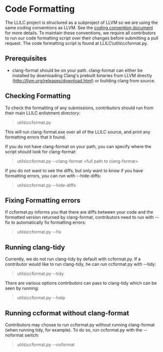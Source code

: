 # Code Formatting

The LLILC project is structured as a subproject of LLVM so we are using the
same coding conventions as LLVM. See the [coding convention document](llilc-Coding-Conventions-and-Commenting-Style.md)
for more details.  To maintain these conventions, we require all contributors
to run our code formatting script over their changes before submitting a pull
request. The code formatting script is found at LLILC\utils\ccformat.py.

## Prerequisites

* clang-format should be on your path. clang-format can either be installed
  by downloading Clang's prebuilt binaries from LLVM directly (http://llvm.org/releases/download.html)
  or building clang from source.

## Checking Formatting

To check the formatting of any submissions, contributors should run from
their main LLILC enlistment directory:

> utils\ccformat.py

This will run clang-format.exe over all of the LLILC source, and print any
formatting errors that it found.

If you do not have clang-format on your path, you can specify where the
script should look for clang-format:

> utils\ccformat.py --clang-format \<full path to clang-format\>

If you do not want to see the diffs, but only want to know if you have
formatting errors, you can run with --hide-diffs:

> utils\ccformat.py --hide-diffs

## Fixing Formatting errors

If ccformat.py informs you that there are diffs between your code and the
formatted version returned by clang-format, contributors need to run with
--fix to automatically fix formatting errors:

> utils\ccformat.py --fix

## Running clang-tidy

Currently, we do not run clang-tidy by default with ccformat.py. If a
contributor would like to run clang-tidy, he can run ccformat.py with --tidy:

> utils\ccformat.py --tidy

There are various options contributors can pass to clang-tidy which can be
seen by running:

> utils\ccformat.py --help

## Running ccformat without clang-format

Contributors may choose to run ccformat.py without running clang-format
(when running tidy, for example). To do so, run ccformat.py with the
--noformat switch:

> utils\ccformat.py --noformat

